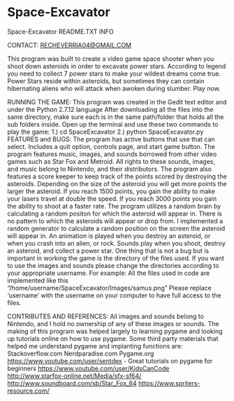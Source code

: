 # Space-Excavator
Space-Excavator
﻿README.TXT INFO

CONTACT: RECHEVERRIA04@GMAIL.COM

This program was built to create a video game space shooter when you shoot down asteroids in 
order to excavate power stars. According to legend you need to collect 7 power stars to make 
your wildest dreams come true. Power Stars reside within asteroids, but sometimes 
they can contain hibernating aliens who will attack when awoken during slumber.
Play now.


RUNNING THE GAME:
This program was created in the Gedit text editor and under the Python 2.7.12 language
After downloading all the files into the same directory, make sure each is in the same path/folder that
holds all the sub folders inside. 
Open up the terminal and use these two commands to play the game:
1.) cd SpaceExcavator
2.) python SpaceExcavator.py
FEATURES and BUGS:
The program has active buttons that use that can select. Includes a quit option, controls page, and 
start game button. The program features music, images, and sounds borrowed from other video games 
such as Star Fox and Metroid. All rights to these sounds, images, and music belong to Nintendo, and 
their distributors. The program also features a score keeper to keep track of the points scored by 
destroying the asteroids. Depending on the size of the asteroid you will get more points the larger 
the asteroid. If you reach 1500 points, you gain the ability to make your lasers travel at double 
the speed. If you reach 3000 points you gain the ability to shoot at a faster rate. The program utilizes
a random brain by calculating a random positon for which the asteroid will appear in. There is no 
pattern to which the asteroids will appear or drop from. I implemented a random generator to calculate 
a random position on the screen the asteroid will appear in. An animation is played when you destroy
an asteroid, or when you crash into an alien, or rock. Sounds play when you shoot, destroy an asteroid, 
and collect a power star. One thing that is not a bug but is important in working the game is the 
directory of the files used. If you want to use the images and sounds please change the directories 
according to your appropriate username. For example: All the files used in code are implemented like this “/home/username/SpaceExcavator/Images/samus.png” Please replace ‘username’ with the username on 
your computer to have full access to the files.



CONTRIBUTES AND REFERENCES:
All images and sounds belong to Nintendo, and I hold no ownership of any of these images or sounds.
The making of this program was helped largely to learning pygame and looking up tutorials online on how to use pygame.
Some third party materials that helped me understand pygame and implanting functions are:
Stackoverflow.com
Nerdparadise.com
Pygame.org
https://www.youtube.com/user/sentdex - Great tutorials on pygame for beginners 
https://www.youtube.com/user/KidsCanCode  
http://www.starfox-online.net/Media/sfx-sf64/
http://www.soundboard.com/sb/Star_Fox_64
https://www.spriters-resource.com/

